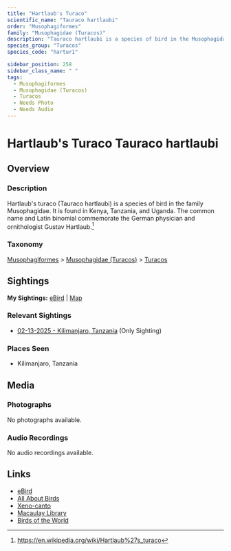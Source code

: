 ```yaml
---
title: "Hartlaub's Turaco"
scientific_name: "Tauraco hartlaubi"
order: "Musophagiformes"
family: "Musophagidae (Turacos)"
description: "Tauraco hartlaubi is a species of bird in the Musophagidae (Turacos) family. It has been observed 1 times."
species_group: "Turacos"
species_code: "hartur1"

sidebar_position: 258
sidebar_class_name: " "
tags: 
  - Musophagiformes
  - Musophagidae (Turacos)
  - Turacos
  - Needs Photo
  - Needs Audio
---
```


# Hartlaub's Turaco <span className='sci_name'>Tauraco hartlaubi</span>

## Overview

### Description
Hartlaub's turaco (Tauraco hartlaubi) is a species of bird in the family Musophagidae. It is found in Kenya, Tanzania, and Uganda.
The common name and Latin binomial commemorate the German physician and ornithologist  Gustav Hartlaub.[^1]

[^1]: https://en.wikipedia.org/wiki/Hartlaub%27s_turaco

### Taxonomy
[Musophagiformes](/tags/musophagiformes) > [Musophagidae (Turacos)](/tags/musophagidae-turacos) > [Turacos](/tags/turacos)


## Sightings

**My Sightings:** [eBird](https://ebird.org/lifelist?r=world&time=life&spp=hartur1) | [Map](/map?species_code=hartur1)

### Relevant Sightings

* [02-13-2025 - Kilimanjaro, Tanzania](https://ebird.org/checklist/S216536362) (Only Sighting)

### Places Seen

* Kilimanjaro, Tanzania



## Media
### Photographs
No photographs available.

### Audio Recordings
No audio recordings available.

## Links
* [eBird](https://ebird.org/species/hartur1) 
* [All About Birds](https://www.allaboutbirds.org/guide/hartur1) 
* [Xeno-canto](https://www.xeno-canto.org/species/tauraco-hartlaubi) 
* [Macaulay Library](https://search.macaulaylibrary.org/catalog?taxonCode=hartur1&sort=rating_rank_desc)
* [Birds of the World](https://birdsoftheworld.org/bow/species/hartur1)
